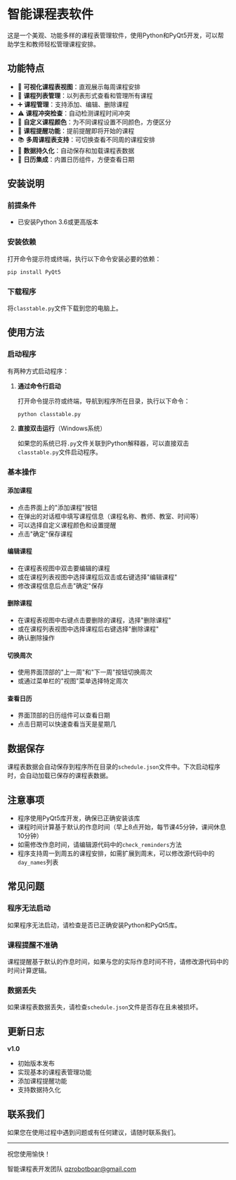 # 智能课程表软件

这是一个美观、功能多样的课程表管理软件，使用Python和PyQt5开发，可以帮助学生和教师轻松管理课程安排。

## 功能特点

- 📅 **可视化课程表视图**：直观展示每周课程安排
- 📝 **课程列表管理**：以列表形式查看和管理所有课程
- ➕ **课程管理**：支持添加、编辑、删除课程
- ⚠️ **课程冲突检查**：自动检测课程时间冲突
- 🎨 **自定义课程颜色**：为不同课程设置不同颜色，方便区分
- 🔔 **课程提醒功能**：提前提醒即将开始的课程
- 📚 **多周课程表支持**：可切换查看不同周的课程安排
- 💾 **数据持久化**：自动保存和加载课程表数据
- 📅 **日历集成**：内置日历组件，方便查看日期

## 安装说明

### 前提条件

- 已安装Python 3.6或更高版本

### 安装依赖

打开命令提示符或终端，执行以下命令安装必要的依赖：

```bash
pip install PyQt5
```

### 下载程序

将`classtable.py`文件下载到您的电脑上。

## 使用方法

### 启动程序

有两种方式启动程序：

1. **通过命令行启动**
   
   打开命令提示符或终端，导航到程序所在目录，执行以下命令：
   
   ```bash
   python classtable.py
   ```

2. **直接双击运行**（Windows系统）
   
   如果您的系统已将`.py`文件关联到Python解释器，可以直接双击`classtable.py`文件启动程序。

### 基本操作

#### 添加课程

- 点击界面上的"添加课程"按钮
- 在弹出的对话框中填写课程信息（课程名称、教师、教室、时间等）
- 可以选择自定义课程颜色和设置提醒
- 点击"确定"保存课程

#### 编辑课程

- 在课程表视图中双击要编辑的课程
- 或在课程列表视图中选择课程后双击或右键选择"编辑课程"
- 修改课程信息后点击"确定"保存

#### 删除课程

- 在课程表视图中右键点击要删除的课程，选择"删除课程"
- 或在课程列表视图中选择课程后右键选择"删除课程"
- 确认删除操作

#### 切换周次

- 使用界面顶部的"上一周"和"下一周"按钮切换周次
- 或通过菜单栏的"视图"菜单选择特定周次

#### 查看日历

- 界面顶部的日历组件可以查看日期
- 点击日期可以快速查看当天是星期几

## 数据保存

课程表数据会自动保存到程序所在目录的`schedule.json`文件中。下次启动程序时，会自动加载已保存的课程表数据。

## 注意事项

- 程序使用PyQt5库开发，确保已正确安装该库
- 课程时间计算基于默认的作息时间（早上8点开始，每节课45分钟，课间休息10分钟）
- 如需修改作息时间，请编辑源代码中的`check_reminders`方法
- 程序支持周一到周五的课程安排，如需扩展到周末，可以修改源代码中的`day_names`列表

## 常见问题

### 程序无法启动

如果程序无法启动，请检查是否已正确安装Python和PyQt5库。

### 课程提醒不准确

课程提醒基于默认的作息时间，如果与您的实际作息时间不符，请修改源代码中的时间计算逻辑。

### 数据丢失

如果课程表数据丢失，请检查`schedule.json`文件是否存在且未被损坏。

## 更新日志

**v1.0**
- 初始版本发布
- 实现基本的课程表管理功能
- 添加课程提醒功能
- 支持数据持久化

## 联系我们

如果您在使用过程中遇到问题或有任何建议，请随时联系我们。

---

祝您使用愉快！

智能课程表开发团队
qzrobotboar@gmail.com